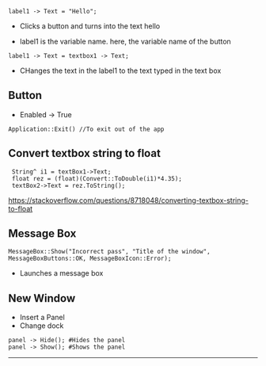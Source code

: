 ```
label1 -> Text = "Hello";
```
* Clicks a button and turns into the text hello

* label1 is the variable name. here, the variable name of the button


```
label1 -> Text = textbox1 -> Text;
```
* CHanges the text in the label1 to the text typed in the text box

## Button 
* Enabled -> True

```
Application::Exit() //To exit out of the app
```

## Convert textbox string to float
```
 String^ i1 = textBox1->Text;
 float rez = (float)(Convert::ToDouble(i1)*4.35);
 textBox2->Text = rez.ToString();
```
https://stackoverflow.com/questions/8718048/converting-textbox-string-to-float
## Message Box

```
MessageBox::Show("Incorrect pass", "Title of the window", MessageBoxButtons::OK, MessageBoxIcon::Error);
```
* Launches a message box

## New Window
* Insert a Panel
* Change dock


```
panel -> Hide(); #Hides the panel
panel -> Show(); #Shows the panel
```
---


```
```
